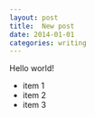 ```yaml
---
layout: post
title:  New post
date: 2014-01-01
categories: writing
---
```


Hello world!

- item 1
- item 2
- item 3